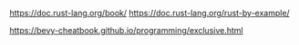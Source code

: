 https://doc.rust-lang.org/book/
https://doc.rust-lang.org/rust-by-example/

https://bevy-cheatbook.github.io/programming/exclusive.html
